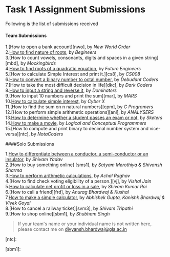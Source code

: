 # Task 1 Assignment Submissions  
  
Following is the list of submissions received  
  
#### Team Submissions  
  
1.[How to open a bank account][nwo], by _New World Order_  
2.[How to find nature of roots][bgn], by _Begineers_  
3.[How to count vowels, consonants, digits and spaces in a given string][mbd], by _Mockingbirds_  
4.[How to find roots of a quadratic equation][fen], by _Future Engineers_  
5.[How to calculate Simple Interest and print it.][cs8], by _CS008_  
6.[How to convert a binary number to octal number][dbc], by _Debudant Coders_  
7.[How to take the most difficult decision in life][dkc], by _Dark Coders_  
8.[How to input a string and reverse it][dmt], by _Dominaters_  
9.[How to input 10 numbers and print the sum][mar], by _MARS_  
10.[How to calculate simple interest][cyx], by _Cyber X_  
11.[How to find the sum on n natural numbers][cpm], by _C Programers_  
12.[How to perform simple arithmetic operations][anl], by _ANALYSERS_  
13.[How to determine whether a student passes an exam or not][skt], by _Sketers_  
14.[How to make a movie][clp], by _Logical and Conceptual Programmers_  
15.[How to compute and print binary to decimal number system and vice-versa][ntc], by _NotaCoders_

####Solo Submissions
  
1.[How to differentiate between a conductor, a semi-conductor or an insulator][svm1], by _Shivam Yadav_  
2.[How to buy something online] [sms1], by _Satyam Merothiya & Shivansh Sharma_  
3.[How to perform arithmetic calculations][xlr7], by _Achal Raghav_  
4.[How to find check voting eligibility of a person.][vj], by _Vishal Jain_  
5.[How to calculate net profit or loss in a sale][svm2], by _Shivam Kumar Rai_  
6.[How to call a friend][frd], by _Anurag Bhardwaj & Kushal_  
7.[How to make a simple calculator][abg], by _Abhishek Gupta, Kanishk Bhardwaj & Vivek Goyal_  
8.[How to cancel a railway ticket][svm3], by _Shivam Tripathi_  
9.[How to shop online][sbm1], by _Shubham Singh_  
> If your team's name or your individual name is not written here, please contact me on divyansh.bhardwaj@gla.ac.in


[clp]:
[nwo]:
[bgn]:
[mbd]:
[fen]:
[cs8]:
[dbc]:
[dkc]:
[dmt]:
[mar]:
[cyx]:
[cpm]:
[skt]:
[anl]:
[ntc]:

[svm1]:
[sms1]:
[xlr7]:
[vj]:
[svm2]:
[frd]:
[abg]:
[svm3]:
[sbm1]:
